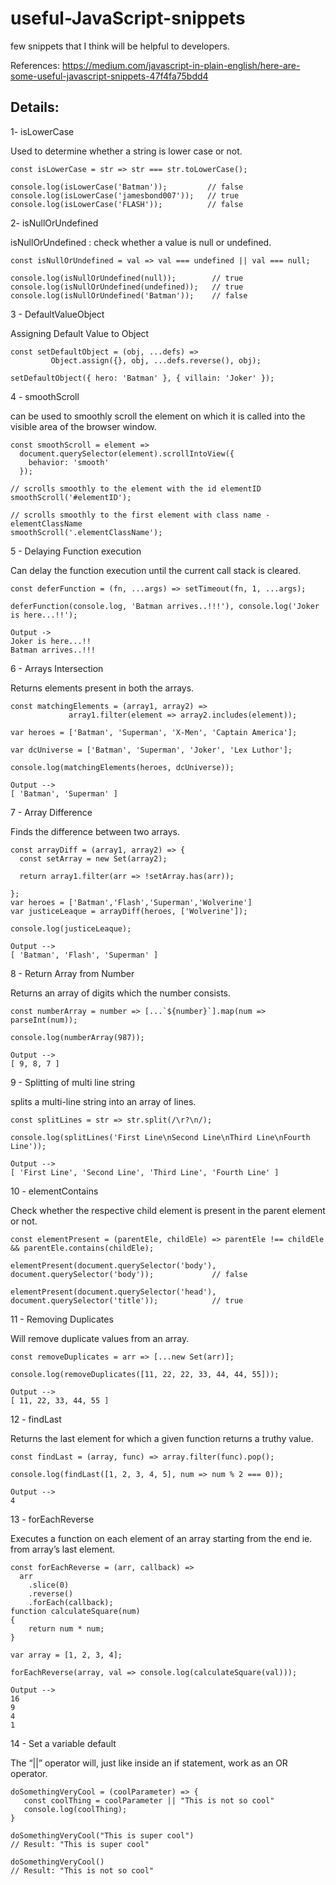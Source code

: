 # useful-JavaScript-snippets

few snippets that I think will be helpful to developers.

References: https://medium.com/javascript-in-plain-english/here-are-some-useful-javascript-snippets-47f4fa75bdd4

## Details:

1- isLowerCase

Used to determine whether a string is lower case or not.

```
const isLowerCase = str => str === str.toLowerCase();

console.log(isLowerCase('Batman'));         // false
console.log(isLowerCase('jamesbond007'));   // true
console.log(isLowerCase('FLASH'));          // false
```

2- isNullOrUndefined

isNullOrUndefined : check whether a value is null or undefined.

```
const isNullOrUndefined = val => val === undefined || val === null;

console.log(isNullOrUndefined(null));        // true
console.log(isNullOrUndefined(undefined));   // true
console.log(isNullOrUndefined('Batman'));    // false
```

3 - DefaultValueObject

Assigning Default Value to Object

```
const setDefaultObject = (obj, ...defs) => 
         Object.assign({}, obj, ...defs.reverse(), obj);

setDefaultObject({ hero: 'Batman' }, { villain: 'Joker' });
```

4 - smoothScroll

can be used to smoothly scroll the element on which it is called into the visible area of the browser window.

```
const smoothScroll = element =>
  document.querySelector(element).scrollIntoView({
    behavior: 'smooth'
  });

// scrolls smoothly to the element with the id elementID
smoothScroll('#elementID');  
            
// scrolls smoothly to the first element with class name - elementClassName
smoothScroll('.elementClassName');
```

5 - Delaying Function execution

Can delay the function execution until the current call stack is cleared.

```
const deferFunction = (fn, ...args) => setTimeout(fn, 1, ...args);

deferFunction(console.log, 'Batman arrives..!!!'), console.log('Joker is here...!!');

Output ->
Joker is here...!!
Batman arrives..!!!
```

6 - Arrays Intersection

Returns elements present in both the arrays.

```
const matchingElements = (array1, array2) => 
             array1.filter(element => array2.includes(element));

var heroes = ['Batman', 'Superman', 'X-Men', 'Captain America'];

var dcUniverse = ['Batman', 'Superman', 'Joker', 'Lex Luthor'];

console.log(matchingElements(heroes, dcUniverse));

Output -->
[ 'Batman', 'Superman' ]
```

7 - Array Difference

Finds the difference between two arrays.

```
const arrayDiff = (array1, array2) => {
  const setArray = new Set(array2);

  return array1.filter(arr => !setArray.has(arr));

};
var heroes = ['Batman','Flash','Superman','Wolverine']
var justiceLeaque = arrayDiff(heroes, ['Wolverine']);

console.log(justiceLeaque);

Output -->
[ 'Batman', 'Flash', 'Superman' ]
```

8 - Return Array from Number

Returns an array of digits which the number consists.

```
const numberArray = number => [...`${number}`].map(num => parseInt(num));

console.log(numberArray(987));

Output -->
[ 9, 8, 7 ]
```

9 - Splitting of multi line string

splits a multi-line string into an array of lines.

```
const splitLines = str => str.split(/\r?\n/);

console.log(splitLines('First Line\nSecond Line\nThird Line\nFourth Line'));

Output --> 
[ 'First Line', 'Second Line', 'Third Line', 'Fourth Line' ]
```

10 - elementContains 

Check whether the respective child element is present in the parent element or not.

```
const elementPresent = (parentEle, childEle) => parentEle !== childEle && parentEle.contains(childEle);

elementPresent(document.querySelector('body'), document.querySelector('body'));             // false

elementPresent(document.querySelector('head'), document.querySelector('title'));            // true
```

11 - Removing Duplicates

Will remove duplicate values from an array.

```
const removeDuplicates = arr => [...new Set(arr)];

console.log(removeDuplicates([11, 22, 22, 33, 44, 44, 55]));

Output -->
[ 11, 22, 33, 44, 55 ]
```

12 - findLast

Returns the last element for which a given function returns a truthy value.

```
const findLast = (array, func) => array.filter(func).pop();

console.log(findLast([1, 2, 3, 4, 5], num => num % 2 === 0));

Output --> 
4
```
13 - forEachReverse 

Executes a function on each element of an array starting from the end ie. from array’s last element.

```
const forEachReverse = (arr, callback) =>
  arr
    .slice(0)
    .reverse()
    .forEach(callback);
function calculateSquare(num)
{
    return num * num;
}

var array = [1, 2, 3, 4];

forEachReverse(array, val => console.log(calculateSquare(val)));

Output --> 
16
9
4
1
```

14 - Set a variable default

The “||” operator will, just like inside an if statement, work as an OR operator.

```
doSomethingVeryCool = (coolParameter) => {
   const coolThing = coolParameter || "This is not so cool"
   console.log(coolThing);
}

doSomethingVeryCool("This is super cool") 
// Result: "This is super cool"

doSomethingVeryCool() 
// Result: "This is not so cool"
```